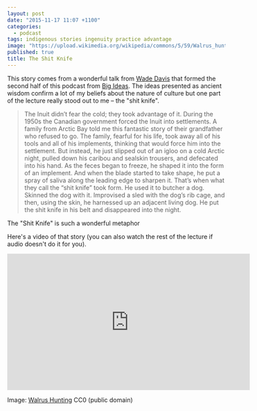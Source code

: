 ```yaml
---
layout: post
date: "2015-11-17 11:07 +1100"
categories: 
  - podcast
tags: indigenous stories ingenuity practice advantage
image: "https://upload.wikimedia.org/wikipedia/commons/5/59/Walrus_hunting.jpg"
published: true
title: The Shit Knife
---
```



This story comes from a wonderful talk from [Wade Davis](http://www.daviswade.com) that formed the second half of this podcast from [Big Ideas](http://www.abc.net.au/radionational/programs/bigideas/when-factories-close_-ancient-wisdom/6810052). The ideas presented as ancient wisdom confirm a lot of my beliefs about the nature of culture but one part of the lecture really stood out to me – the "shit knife". 

>The Inuit didn’t fear the cold; they took advantage of it. During the 1950s the Canadian government forced the Inuit into settlements. A family from Arctic Bay told me this fantastic story of their grandfather who refused to go. The family, fearful for his life, took away all of his tools and all of his implements, thinking that would force him into the settlement. But instead, he just slipped out of an igloo on a cold Arctic night, pulled down his caribou and sealskin trousers, and defecated into his hand. As the feces began to freeze, he shaped it into the form of an implement. And when the blade started to take shape, he put a spray of saliva along the leading edge to sharpen it. That’s when what they call the “shit knife” took form. He used it to butcher a dog. Skinned the dog with it. Improvised a sled with the dog’s rib cage, and then, using the skin, he harnessed up an adjacent living dog. He put the shit knife in his belt and disappeared into the night.

The "Shit Knife" is such a wonderful metaphor 

Here's a video of that story (you can also watch the rest of the lecture if audio doesn't do it for you). 

<iframe width="560" height="315" src="https://www.youtube.com/embed/XuJsbjKKh3E?t=36m04s" frameborder="0" allowfullscreen></iframe>

Image: [Walrus Hunting](https://commons.wikimedia.org/wiki/File:Walrus_hunting.jpg#/media/File:Walrus_hunting.jpg) CC0 (public domain)  
